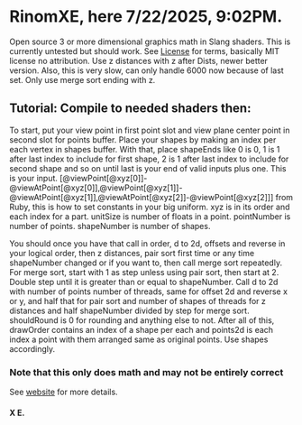 # RinomXE, here 7/22/2025, 9:02PM.
Open source 3 or more dimensional graphics math in Slang shaders. This is currently untested but should work. See [License](https://gugquettex.com/en/project/software-license.php) for terms, basically MIT license no attribution. Use z distances with z after Dists, newer better version. Also, this is very slow, can only handle 6000 now because of last set. Only use merge sort ending with z.
## Tutorial: Compile to needed shaders then:
To start, put your view point in first point slot and view plane center point in second slot for points buffer. Place your shapes by making an index per each vertex in shapes buffer. With that, place shapeEnds like 0 is 0, 1 is 1 after last index to include for first shape, 2 is 1 after last index to include for second shape and so on until last is your end of valid inputs plus one. This is your input. [@viewPoint[@xyz[0]]-@viewAtPoint[@xyz[0]],@viewPoint[@xyz[1]]-@viewAtPoint[@xyz[1]],@viewAtPoint[@xyz[2]]-@viewPoint[@xyz[2]]] from Ruby, this is how to set constants in your big uniform. xyz is in its order and each index for a part. unitSize is number of floats in a point. pointNumber is number of points. shapeNumber is number of shapes.

You should once you have that call in order, d to 2d, offsets and reverse in your logical order, then z distances, pair sort first time or any time shapeNumber changed or if you want to, then call merge sort repeatedly. For merge sort, start with 1 as step unless using pair sort, then start at 2. Double step until it is greater than or equal to shapeNumber. Call d to 2d with number of points number of threads, same for offset 2d and reverse x or y, and half that for pair sort and number of shapes of threads for z distances and half shapeNumber divided by step for merge sort. shouldRound is 0 for rounding and anything else to not. After all of this, drawOrder contains an index of a shape per each and points2d is each index a point with them arranged same as original points. Use shapes accordingly.
### Note that this only does math and may not be entirely correct
See [website](https://gugquettex.com/en/project/rinomxe/index.php) for more details.
#### X E.
